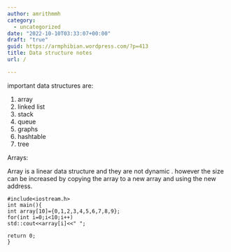 ```yaml
---
author: amrithmmh
category:
  - uncategorized
date: "2022-10-10T03:33:07+00:00"
draft: "true"
guid: https://armphibian.wordpress.com/?p=413
title: Data structure notes
url: /

---
```

important data structures are:

1. array
1. linked list
1. stack
1. queue
1. graphs
1. hashtable
1. tree

Arrays:

Array is a linear data structure and they are not dynamic . however the size can be increased by copying the array to a new array and using the new address.

```
#include<iostream.h>
int main(){
int array[10]={0,1,2,3,4,5,6,7,8,9};
for(int i=0;i<10;i++)
std::cout<<array[i]<<" ";

return 0;
}
```
